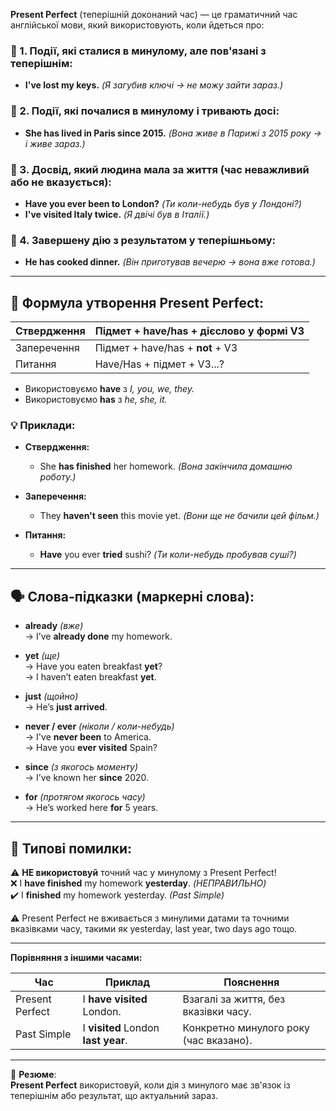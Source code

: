 ﻿**Present Perfect** (теперішній доконаний час) — це граматичний час англійської мови, який використовують, коли йдеться про:

### 📌 1. Події, які сталися в минулому, але пов'язані з теперішнім: 
- **I've lost my keys.** *(Я загубив ключі → не можу зайти зараз.)*

### 📌 2. Події, які почалися в минулому і тривають досі:
- **She has lived in Paris since 2015.** *(Вона живе в Парижі з 2015 року → і живе зараз.)*

### 📌 3. Досвід, який людина мала за життя (час неважливий або не вказується):
- **Have you ever been to London?** *(Ти коли-небудь був у Лондоні?)*  
- **I've visited Italy twice.** *(Я двічі був в Італії.)*

### 📌 4. Завершену дію з результатом у теперішньому:
- **He has cooked dinner.** *(Він приготував вечерю → вона вже готова.)*

---

## 🔖 Формула утворення Present Perfect:

| Ствердження | Підмет + have/has + дієслово у формі V3 |
|-------------|-----------------------------------------|
| Заперечення | Підмет + have/has + **not** + V3        |
| Питання     | Have/Has + підмет + V3...?              |

- Використовуємо **have** з *I, you, we, they.*
- Використовуємо **has** з *he, she, it.*

### 💡 Приклади:

- **Ствердження:**
  - She **has finished** her homework. *(Вона закінчила домашню роботу.)*
  
- **Заперечення:**
  - They **haven't seen** this movie yet. *(Вони ще не бачили цей фільм.)*
  
- **Питання:**
  - **Have** you ever **tried** sushi? *(Ти коли-небудь пробував суші?)*

---

## 🗣️ Слова-підказки (маркерні слова):

- **already** *(вже)*  
  → I’ve **already done** my homework.
  
- **yet** *(ще)*  
  → Have you eaten breakfast **yet**?  
  → I haven’t eaten breakfast **yet**.

- **just** *(щойно)*  
  → He’s **just arrived**.

- **never / ever** *(ніколи / коли-небудь)*  
  → I've **never been** to America.  
  → Have you **ever visited** Spain?

- **since** *(з якогось моменту)*  
  → I’ve known her **since** 2020.

- **for** *(протягом якогось часу)*  
  → He’s worked here **for** 5 years.

---

## 🔔 Типові помилки:

⚠️ **НЕ використовуй** точний час у минулому з Present Perfect!  
❌ I **have finished** my homework **yesterday**. *(НЕПРАВИЛЬНО)*  
✔️ I **finished** my homework yesterday. *(Past Simple)*  

⚠️ Present Perfect не вживається з минулими датами та точними вказівками часу, такими як yesterday, last year, two days ago тощо.

---

**Порівняння з іншими часами:**

| Час            | Приклад                                   | Пояснення                                   |
|----------------|-------------------------------------------|---------------------------------------------|
| Present Perfect| I **have visited** London.                | Взагалі за життя, без вказівки часу.        |
| Past Simple    | I **visited** London **last year**.       | Конкретно минулого року (час вказано).      |

---

📌 **Резюме**:  
**Present Perfect** використовуй, коли дія з минулого має зв'язок із теперішнім або результат, що актуальний зараз.